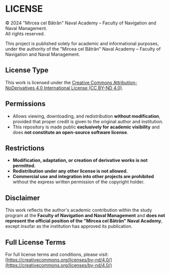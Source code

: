 # LICENSE

© 2024 "Mircea cel Bătrân" Naval Academy – Faculty of Navigation and Naval Management.  
All rights reserved.

This project is published solely for academic and informational purposes, under the authority of the "Mircea cel Bătrân" Naval Academy – Faculty of Navigation and Naval Management.

## License Type

This work is licensed under the [Creative Commons Attribution-NoDerivatives 4.0 International License (CC BY-ND 4.0)](https://creativecommons.org/licenses/by-nd/4.0/).

## Permissions

- Allows viewing, downloading, and redistribution **without modification**, provided that proper credit is given to the original author and institution.
- This repository is made public **exclusively for academic visibility** and does **not constitute an open-source software license**.

## Restrictions

- **Modification, adaptation, or creation of derivative works is not permitted.**
- **Redistribution under any other license is not allowed.**
- **Commercial use and integration into other projects are prohibited** without the express written permission of the copyright holder.

## Disclaimer

This work reflects the author's academic contribution within the study program at the **Faculty of Navigation and Naval Management** and **does not represent the official position of the "Mircea cel Bătrân" Naval Academy**, except insofar as the institution has approved its publication.

## Full License Terms

For full license terms and conditions, please visit:  
[https://creativecommons.org/licenses/by-nd/4.0/](https://creativecommons.org/licenses/by-nd/4.0/)
